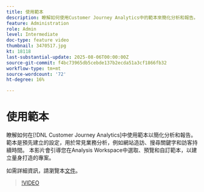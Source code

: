 ```yaml
---
title: 使用範本
description: 瞭解如何使用Customer Journey Analytics中的範本來簡化分析和報告。
feature: Administration
role: Admin
level: Intermediate
doc-type: feature video
thumbnail: 3470517.jpg
kt: 18118
last-substantial-update: 2025-08-06T00:00:00Z
source-git-commit: f4bc73965db5cebde137b2ecda51a3cf1866fb32
workflow-type: tm+mt
source-wordcount: '72'
ht-degree: 16%

---
```


# 使用範本

瞭解如何在[!DNL Customer Journey Analytics]中使用範本以簡化分析和報告。 範本是預先建立的設定，用於常見業務分析，例如網站造訪、搜尋關鍵字和訪客持續時間。 本影片會引導您在Analysis Workspace中選取、預覽和自訂範本，以建立量身打造的專案。

如需詳細資訊，請瀏覽本[文件](https://experienceleague.adobe.com/zh-hant/docs/analytics-platform/using/cja-workspace/templates/use-templates)。

>[!VIDEO](https://video.tv.adobe.com/v/3470540/?learn=on&captions=chi_hant)
